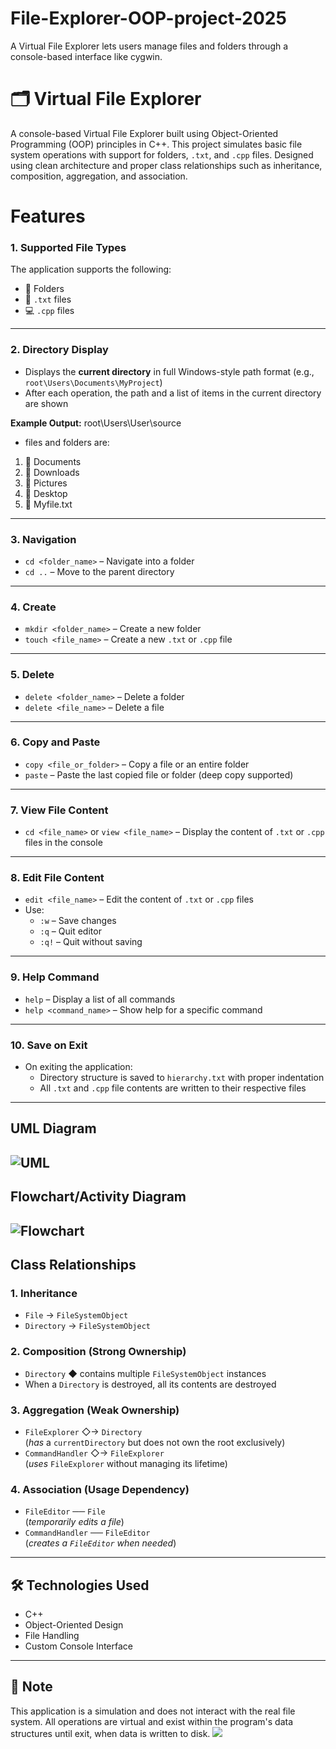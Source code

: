 # File-Explorer-OOP-project-2025
A Virtual File Explorer lets users manage files and folders through a console-based interface like cygwin.

# 🗂️ Virtual File Explorer

A console-based Virtual File Explorer built using Object-Oriented Programming (OOP) principles in C++. This project simulates basic file system operations with support for folders, `.txt`, and `.cpp` files. Designed using clean architecture and proper class relationships such as inheritance, composition, aggregation, and association.

# Features

### 1. Supported File Types
The application supports the following:
- 📁 Folders
- 📄 `.txt` files
- 💻 `.cpp` files
---
### 2. Directory Display
- Displays the **current directory** in full Windows-style path format (e.g., `root\Users\Documents\MyProject`)
- After each operation, the path and a list of items in the current directory are shown

**Example Output:**
root\Users\User\source
- files and folders are:
1. 📁 Documents
2. 📁 Downloads
3. 📁 Pictures
4. 📁 Desktop
5. 📄 Myfile.txt

---

### 3. Navigation
- `cd <folder_name>` – Navigate into a folder
- `cd ..` – Move to the parent directory

---

### 4. Create
- `mkdir <folder_name>` – Create a new folder
- `touch <file_name>` – Create a new `.txt` or `.cpp` file

---

### 5. Delete
- `delete <folder_name>` – Delete a folder
- `delete <file_name>` – Delete a file

---

### 6. Copy and Paste
- `copy <file_or_folder>` – Copy a file or an entire folder
- `paste` – Paste the last copied file or folder (deep copy supported)

---

### 7. View File Content
- `cd <file_name>` or `view <file_name>` – Display the content of `.txt` or `.cpp` files in the console

---

### 8. Edit File Content
- `edit <file_name>` – Edit the content of `.txt` or `.cpp` files
- Use:
  - `:w` – Save changes
  - `:q` – Quit editor
  - `:q!` – Quit without saving

---

### 9. Help Command
- `help` – Display a list of all commands
- `help <command_name>` – Show help for a specific command

---

### 10. Save on Exit
- On exiting the application:
  - Directory structure is saved to `hierarchy.txt` with proper indentation
  - All `.txt` and `.cpp` file contents are written to their respective files

---
## UML Diagram
![UML](https://github.com/Toheed-Ali/File-Explorer-OOP-project-2025/blob/main/File%20Explorer%20%20UML%20Diagram.png)
---
## Flowchart/Activity Diagram
![Flowchart](https://github.com/Toheed-Ali/File-Explorer-OOP-project-2025/blob/main/Flowchart-Activity%20Diagram.png)
---
## Class Relationships

### 1. Inheritance
- `File` → `FileSystemObject`
- `Directory` → `FileSystemObject`

### 2. Composition (Strong Ownership)
- `Directory` ◆ contains multiple `FileSystemObject` instances
- When a `Directory` is destroyed, all its contents are destroyed

### 3. Aggregation (Weak Ownership)
- `FileExplorer` ◇→ `Directory`  
  (*has* a `currentDirectory` but does not own the root exclusively)
- `CommandHandler` ◇→ `FileExplorer`  
  (*uses* `FileExplorer` without managing its lifetime)

### 4. Association (Usage Dependency)
- `FileEditor` ── `File`  
  (*temporarily edits a file*)
- `CommandHandler` ── `FileEditor`  
  (*creates a `FileEditor` when needed*)

---

## 🛠️ Technologies Used
- C++
- Object-Oriented Design
- File Handling
- Custom Console Interface

---

## 📌 Note
This application is a simulation and does not interact with the real file system. All operations are virtual and exist within the program's data structures until exit, when data is written to disk.
<img src="https://t.bkit.co/w_6835fc6c44aca.gif" />
